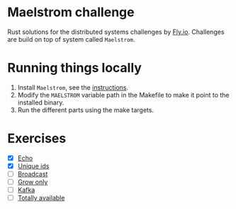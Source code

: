 # Maelstrom challenge

Rust solutions for the distributed systems challenges by [Fly.io](https://fly.io/dist-sys/). Challenges are build on top of system called `Maelstrom`.

# Running things locally
1. Install `Maelstrom`, see the [instructions](https://github.com/jepsen-io/maelstrom/blob/main/doc/01-getting-ready/index.md#prerequisites).
2. Modify the `MAELSTROM` variable path in the Makefile to make it point to the installed binary.
3. Run the different parts using the make targets.

# Exercises

- [x] [Echo](https://fly.io/dist-sys/1)
- [x] [Unique ids](https://fly.io/dist-sys/2)
- [ ] [Broadcast](https://fly.io/dist-sys/3a)
- [ ] [Grow only](https://fly.io/dist-sys/4)
- [ ] [Kafka](https://fly.io/dist-sys/5a)
- [ ] [Totally available](https://fly.io/dist-sys/6a)
